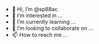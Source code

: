 - 👋 Hi, I’m @sp88ac
- 👀 I’m interested in ...
- 🌱 I’m currently learning ...
- 💞️ I’m looking to collaborate on ...
- 📫 How to reach me ...

<!---
sp88ac/sp88ac is a ✨ special ✨ repository because its `README.md` (this file) appears on your GitHub profile.
You can click the Preview link to take a look at your changes.
--->
